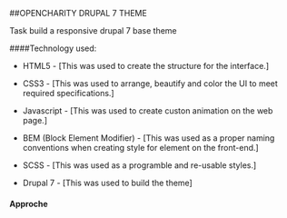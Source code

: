 
##OPENCHARITY DRUPAL 7  THEME

Task build a responsive drupal 7 base theme

####Technology used:

- HTML5 - [This was used to create the structure for the interface.]<br >

- CSS3 - [This was used to arrange, beautify and color the UI to meet required specifications.]<br >

- Javascript - [This was used to create custon animation on the web page.]<br >

- BEM (Block Element Modifier) - [This was used as a proper naming conventions when creating style for element on the front-end.]<br >

- SCSS - [This was used as a programble and re-usable styles.]<br >

- Drupal 7 - [This was used to build the theme]<br >

#### Approche
